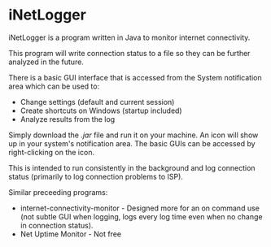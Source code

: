 # iNetLogger

iNetLogger is a program written in Java to monitor internet connectivity.

This program will write connection status to a file so they can be further analyzed in the future.

There is a basic GUI interface that is accessed from the System notification area which can be used to:
- Change settings (default and current session)
- Create shortcuts on Windows (startup included)
- Analyze results from the log

Simply download the *.jar* file and run it on your machine. An icon will show up in your system's notification area. The basic GUIs can be accessed by right-clicking on the icon.

This is intended to run consistently in the background and log connection status (primarily to log connection problems to ISP).

Similar preceeding programs:
- internet-connectivity-monitor - Designed more for an on command use (not subtle GUI when logging, logs every log time even when no change in connection status).
- Net Uptime Monitor - Not free

